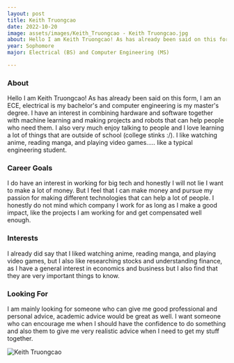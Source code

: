 ```yaml
---
layout: post
title: Keith Truongcao 
date: 2022-10-20
image: assets/images/Keith_Truongcao - Keith Truongcao.jpg
about: Hello I am Keith Truongcao! As has already been said on this form, I am an ECE, electrical is my bachelor's and computer engineering is my master's degree. I have an interest in combining hardware and software together with machine learning and making projects and robots that can help people who need them. I also very much enjoy talking to people and I love learning a lot of things that are outside of school (college stinks :/). I like watching anime, reading manga, and playing video games..... like a typical engineering student. 
year: Sophomore
major: Electrical (BS) and Computer Engineering (MS) 

---
```


### About

Hello I am Keith Truongcao! As has already been said on this form, I am an ECE, electrical is my bachelor's and computer engineering is my master's degree. I have an interest in combining hardware and software together with machine learning and making projects and robots that can help people who need them. I also very much enjoy talking to people and I love learning a lot of things that are outside of school (college stinks :/). I like watching anime, reading manga, and playing video games..... like a typical engineering student. 

### Career Goals

I do have an interest in working for big tech and honestly I will not lie I want to make a lot of money. But I feel that I can make money and pursue my passion for making different technologies that can help a lot of people. I honestly do not mind which company I work for as long as I make a good impact, like the projects I am working for and get compensated well enough. 

### Interests

I already did say that I liked watching anime, reading manga, and playing video games, but I also like researching stocks and understanding finance, as I have a general interest in economics and business but I also find that they are very important things to know. 

### Looking For

I am mainly looking for someone who can give me good professional and personal advice, academic advice would be great as well. I want someone who can encourage me when I should have the confidence to do something and also them to give me very realistic advice when I need to get my stuff together. 

<div class="text-center my-5">
    <img src="https://sase-drexel.github.io/mentorship-2021/assets/images/Keith_Truongcao - Keith Truongcao.jpg" alt="Keith Truongcao" class="rounded post-img" />
</div>
